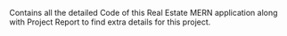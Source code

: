 Contains all the detailed Code of this Real Estate MERN application along with Project Report to find extra details for this project.



